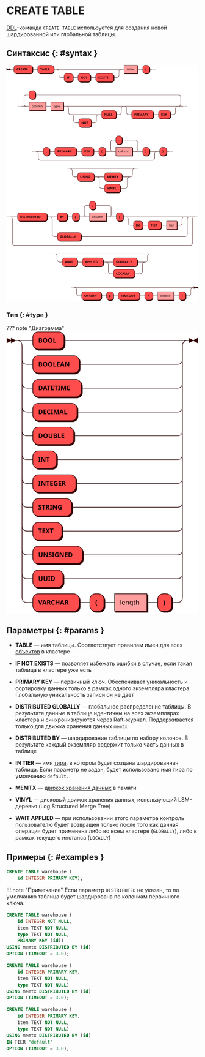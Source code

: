 # CREATE TABLE

[DDL](ddl.md)-команда `CREATE TABLE` используется для создания новой
шардированной или глобальной таблицы.

## Синтаксис {: #syntax }

![Create table](../../images/ebnf/create_table.svg)

### Тип {: #type }

??? note "Диаграмма"
    ![Type](../../images/ebnf/type.svg)

## Параметры {: #params }

* **TABLE** — имя таблицы. Соответствует правилам имен для всех [объектов](object.md)
  в кластере

* **IF NOT EXISTS** — позволяет избежать ошибки в случае, если такая
  таблица в кластере уже есть

* **PRIMARY KEY** — первичный ключ. Обеспечивает уникальность и сортировку данных только
  в рамках одного экземпляра кластера. Глобальную уникальность записи он не дает

* **DISTRIBUTED GLOBALLY** — глобальное распределение таблицы. В результате данные в
  таблице идентичны на всех экземплярах кластера и синхронизируются через Raft-журнал.
  Поддерживается только для движка хранения данных `memtx`

* **DISTRIBUTED BY** — шардирование таблицы по набору колонок. В результате каждый
  экземпляр содержит только часть данных в таблице

* **IN TIER** — имя [тира](../../overview/glossary.md#tier),
в котором будет создана шардированная таблица.
Если параметр не задан, будет использовано имя тира по умолчанию `default`.

* **MEMTX** — [движок хранения данных](../../overview/glossary.md#db_engine) в памяти

* **VINYL** — дисковый движок хранения данных, использующий LSM-деревья (Log Structured
  Merge Tree)

* **WAIT APPLIED** — при использовании этого параметра контроль
  пользователю будет возвращен только после того как данная операция
  будет применена либо во всем кластере (`GLOBALLY`), либо в рамках
  текущего инстанса (`LOCALLY`)

## Примеры {: #examples }

```sql title="Минимально возможная команда"
CREATE TABLE warehouse (
    id INTEGER PRIMARY KEY);
```

!!! note "Примечание"
    Если параметр `DISTRIBUTED` не указан, то по умолчанию таблица будет шардирована по колонкам первичного ключа.

```sql title="Создание таблицы с использованием движка хранения <code>memtx</code>"
CREATE TABLE warehouse (
    id INTEGER NOT NULL,
    item TEXT NOT NULL,
    type TEXT NOT NULL,
    PRIMARY KEY (id))
USING memtx DISTRIBUTED BY (id)
OPTION (TIMEOUT = 3.0);
```

```sql title="Создание таблицы с ограничением PRIMARY KEY в определении колонки"
CREATE TABLE warehouse (
    id INTEGER PRIMARY KEY,
    item TEXT NOT NULL,
    type TEXT NOT NULL)
USING memtx DISTRIBUTED BY (id)
OPTION (TIMEOUT = 3.0);
```

```sql title="Создание таблицы с шардированием в тире <i>default</i>"
CREATE TABLE warehouse (
    id INTEGER PRIMARY KEY,
    item TEXT NOT NULL,
    type TEXT NOT NULL)
USING memtx DISTRIBUTED BY (id)
IN TIER "default"
OPTION (TIMEOUT = 3.0);
```
